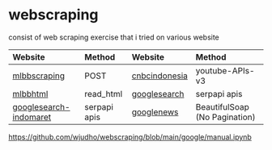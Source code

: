 # webscraping
 consist of web scraping exercise that i tried on various website  

|Website|Method|Website|Method|
|:-|:-|:-|:-|
|[mlbbscraping](https://github.com/wjudho/webscraping/blob/main/mlbbscraping.ipynb)|POST|[cnbcindonesia](https://github.com/wjudho/webscraping/blob/main/youtube/cnbc.ipynb)|youtube-APIs-v3|
|[mlbbhtml](https://github.com/wjudho/webscraping/blob/main/mlbbhtml.ipynb)|read_html|[googlesearch](https://github.com/wjudho/webscraping/blob/main/google/googlenews.ipynb)|serpapi apis|
|[googlesearch-indomaret](https://github.com/wjudho/webscraping/blob/main/google/googlesearch-indomaret.ipynb)|serpapi apis|[googlenews](https://github.com/wjudho/webscraping/blob/main/google/manual.ipynb)|BeautifulSoap (No Pagination)|

https://github.com/wjudho/webscraping/blob/main/google/manual.ipynb